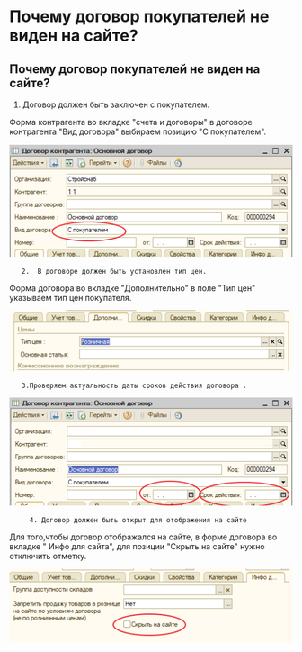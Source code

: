 # Почему договор покупателей не виден на сайте?

## Почему договор покупателей не виден на сайте?

1. Договор должен быть заключен с покупателем.

Форма контрагента во вкладке "счета и договоры" в договоре контрагента "Вид договора" выбираем позицию "С покупателем".

![&#x421; &#x43F;&#x43E;&#x43A;&#x443;&#x43F;&#x430;&#x442;&#x435;&#x43B;&#x435;&#x43C;](../.gitbook/assets/image%20%282%29.png)

       2.  В договоре должен быть установлен тип цен. 

Форма договора во вкладке "Дополнительно" в поле   "Тип цен" указываем тип цен покупателя.

![&#x423;&#x441;&#x442;&#x430;&#x43D;&#x43E;&#x432;&#x43A;&#x430; &#x442;&#x438;&#x43F;&#x430; &#x446;&#x435;&#x43D;](../.gitbook/assets/image%20%28243%29.png)

       3.Проверяем актуальность даты сроков действия договора .

![&#x421;&#x440;&#x43E;&#x43A;&#x438; &#x434;&#x435;&#x439;&#x441;&#x442;&#x432;&#x438;&#x44F; &#x434;&#x43E;&#x433;&#x43E;&#x432;&#x43E;&#x440;&#x430;](../.gitbook/assets/image%20%28281%29.png)

         4. Договор должен быть открыт для отображения на сайте

  Для того,чтобы договор отображался на сайте, в форме договора во вкладке " Инфо для сайта",   для позиции "Скрыть на сайте" нужно  отключить  отметку. 

![&#x421;&#x43A;&#x440;&#x44B;&#x442;&#x44C; &#x43D;&#x430; &#x441;&#x430;&#x439;&#x442;&#x435;](../.gitbook/assets/image%20%28448%29.png)

